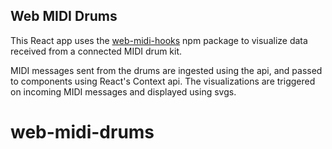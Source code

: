 ## Web MIDI Drums

This React app uses the [web-midi-hooks](https://www.npmjs.com/package/web-midi-hooks) npm package to visualize data received from a connected MIDI drum kit. 

MIDI messages sent from the drums are ingested using the api, and passed to components using React's Context api. The visualizations are triggered on incoming MIDI messages and displayed using svgs.
# web-midi-drums

